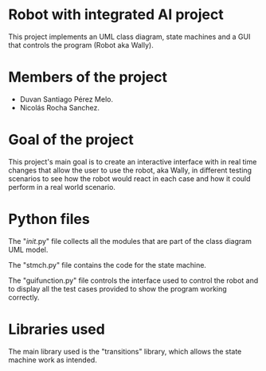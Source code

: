 # Robot with integrated AI project

This project implements an UML class diagram, state machines and a GUI that controls the program (Robot aka Wally).

# Members of the project

- Duvan Santiago Pérez Melo.
- Nicolás Rocha Sanchez.

# Goal of the project

This project's main goal is to create an interactive interface with in real time changes that allow the user to use the robot, aka Wally, in different testing scenarios to see how the robot would react in each case and how it could perform in a real world scenario.

# Python files

The "_init_.py" file collects all the modules that are part of the class diagram UML model.

The "stmch.py" file contains the code for the state machine.

The "guifunction.py" file controls the interface used to control the robot and to display all the test cases provided to show the program working correctly.

# Libraries used

The main library used is the "transitions" library, which allows the state machine work as intended.
